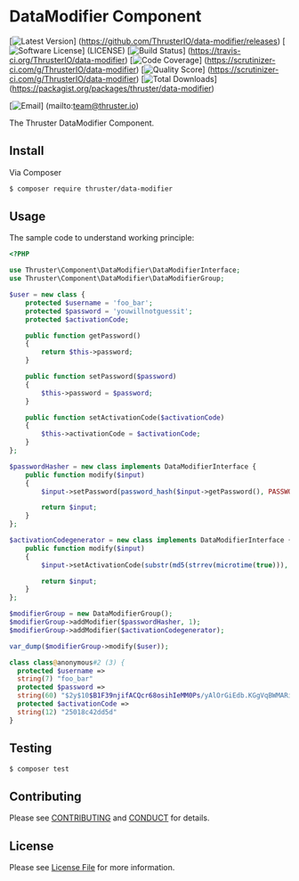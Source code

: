 # DataModifier Component

[![Latest Version](https://img.shields.io/github/release/ThrusterIO/data-modifier.svg?style=flat-square)]
(https://github.com/ThrusterIO/data-modifier/releases)
[![Software License](https://img.shields.io/badge/license-MIT-brightgreen.svg?style=flat-square)]
(LICENSE)
[![Build Status](https://img.shields.io/travis/ThrusterIO/data-modifier.svg?style=flat-square)]
(https://travis-ci.org/ThrusterIO/data-modifier)
[![Code Coverage](https://img.shields.io/scrutinizer/coverage/g/ThrusterIO/data-modifier.svg?style=flat-square)]
(https://scrutinizer-ci.com/g/ThrusterIO/data-modifier)
[![Quality Score](https://img.shields.io/scrutinizer/g/ThrusterIO/data-modifier.svg?style=flat-square)]
(https://scrutinizer-ci.com/g/ThrusterIO/data-modifier)
[![Total Downloads](https://img.shields.io/packagist/dt/thruster/data-modifier.svg?style=flat-square)]
(https://packagist.org/packages/thruster/data-modifier)

[![Email](https://img.shields.io/badge/email-team@thruster.io-blue.svg?style=flat-square)]
(mailto:team@thruster.io)

The Thruster DataModifier Component.


## Install

Via Composer

```bash
$ composer require thruster/data-modifier
```

## Usage

The sample code to understand working principle:

```php
<?PHP

use Thruster\Component\DataModifier\DataModifierInterface;
use Thruster\Component\DataModifier\DataModifierGroup;

$user = new class {
    protected $username = 'foo_bar';
    protected $password = 'youwillnotguessit';
    protected $activationCode;

    public function getPassword()
    {
        return $this->password;
    }

    public function setPassword($password)
    {
        $this->password = $password;
    }

    public function setActivationCode($activationCode)
    {
        $this->activationCode = $activationCode;
    }
};

$passwordHasher = new class implements DataModifierInterface {
    public function modify($input)
    {
        $input->setPassword(password_hash($input->getPassword(), PASSWORD_BCRYPT));

        return $input;
    }
};

$activationCodegenerator = new class implements DataModifierInterface {
    public function modify($input)
    {
        $input->setActivationCode(substr(md5(strrev(microtime(true))), 0, 12));

        return $input;
    }
};

$modifierGroup = new DataModifierGroup();
$modifierGroup->addModifier($passwordHasher, 1);
$modifierGroup->addModifier($activationCodegenerator);

var_dump($modifierGroup->modify($user));
```

```php
class class@anonymous#2 (3) {
  protected $username =>
  string(7) "foo_bar"
  protected $password =>
  string(60) "$2y$10$B1F39njifACQcr68osihIeMM0Ps/yAlOrGiEdb.KGgVqBWMARiDqm"
  protected $activationCode =>
  string(12) "25018c42dd5d"
}
```


## Testing

``` bash
$ composer test
```


## Contributing

Please see [CONTRIBUTING](CONTRIBUTING.md) and [CONDUCT](CONDUCT.md) for details.


## License

Please see [License File](LICENSE) for more information.
